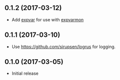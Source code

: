 ## 0.1.2 (2017-03-12)

* Add [expvar](https://golang.org/pkg/expvar/) for use with [expvarmon](https://github.com/divan/expvarmon)

## 0.1.1 (2017-03-10)

* Use https://github.com/sirupsen/logrus for logging.

## 0.1.0 (2017-03-05)

* Initial release
